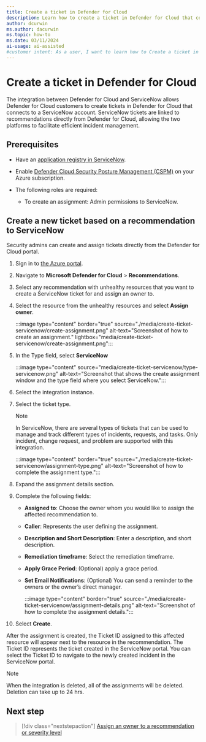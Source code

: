 ```yaml
---
title: Create a ticket in Defender for Cloud 
description: Learn how to create a ticket in Defender for Cloud that connects and synchronizes with your ServiceNow account.
author: dcurwin
ms.author: dacurwin
ms.topic: how-to
ms.date: 03/11/2024
ai-usage: ai-assisted
#customer intent: As a user, I want to learn how to Create a ticket in Defender for Cloud for my ServiceNow account.
---
```


# Create a ticket in Defender for Cloud

The integration between Defender for Cloud and ServiceNow allows Defender for Cloud customers to create tickets in Defender for Cloud that connects to a ServiceNow account. ServiceNow tickets are linked to recommendations directly from Defender for Cloud, allowing the two platforms to facilitate efficient incident management.

## Prerequisites

- Have an [application registry in ServiceNow](https://www.opslogix.com/knowledgebase/servicenow/kb-create-a-servicenow-api-key-and-secret-for-the-scom-servicenow-incident-connector).

- Enable [Defender Cloud Security Posture Management (CSPM)](tutorial-enable-cspm-plan.md) on your Azure subscription.

- The following roles are required:
  - To create an assignment:  Admin permissions to ServiceNow.

## Create a new ticket based on a recommendation to ServiceNow

Security admins can create and assign tickets directly from the Defender for Cloud portal.

1. Sign in to [the Azure portal](https://aka.ms/integrations).

1. Navigate to **Microsoft Defender for Cloud** > **Recommendations**.

1. Select any recommendation with unhealthy resources that you want to create a ServiceNow ticket for and assign an owner to.

1. Select the resource from the unhealthy resources and select **Assign owner**.

   :::image type="content" border="true" source="./media/create-ticket-servicenow/create-assignment.png" alt-text="Screenshot of how to create an assignment." lightbox="media/create-ticket-servicenow/create-assignment.png":::

1. In the Type field, select **ServiceNow**

    :::image type="content" source="media/create-ticket-servicenow/type-servicenow.png" alt-text="Screenshot that shows the create assignment window and the type field where you select ServiceNow.":::

1. Select the integration instance.

1. Select the ticket type.

   > [!NOTE]
   > In ServiceNow, there are several types of tickets that can be used to manage and track different types of incidents, requests, and tasks. Only incident, change request, and problem are supported with this integration.

   :::image type="content" border="true" source="./media/create-ticket-servicenow/assignment-type.png" alt-text="Screenshot of how to complete the assignment type.":::

1. Expand the assignment details section.

1. Complete the following fields:

   - **Assigned to**: Choose the owner whom you would like to assign the affected recommendation to.
   - **Caller**: Represents the user defining the assignment.
   - **Description and Short Description**: Enter a description, and short description.
   - **Remediation timeframe**: Select the remediation timeframe.
   - **Apply Grace Period**: (Optional) apply a grace period.
   - **Set Email Notifications**: (Optional) You can send a reminder to the owners or the owner’s direct manager.

      :::image type="content" border="true" source="./media/create-ticket-servicenow/assignment-details.png" alt-text="Screenshot of how to complete the assignment details.":::

1. Select **Create**.

After the assignment is created, the Ticket ID assigned to this affected resource will appear next to the resource in the recommendation. The Ticket ID represents the ticket created in the ServiceNow portal. You can select the Ticket ID to navigate to the newly created incident in the ServiceNow portal.

> [!NOTE]
> When the integration is deleted, all of the assignments will be deleted. Deletion can take up to 24 hrs.

## Next step

> [!div class="nextstepaction"]
> [Assign an owner to a recommendation or severity level](create-governance-rule-servicenow.md)
